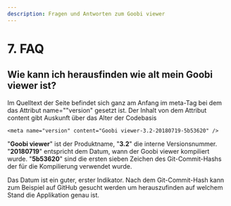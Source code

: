 ```yaml
---
description: Fragen und Antworten zum Goobi viewer
---
```


# 7. FAQ

## Wie kann ich herausfinden wie alt mein Goobi viewer ist?

Im Quelltext der Seite befindet sich ganz am Anfang im meta-Tag bei dem das Attribut name=""version" gesetzt ist. Der Inhalt von dem Attribut content gibt Auskunft über das Alter der Codebasis

```markup
<meta name="version" content="Goobi viewer-3.2-20180719-5b53620" />
```

"**Goobi viewer**" ist der Produktname, "**3.2**" die interne Versionsnummer. "**20180719**" entspricht dem Datum, wann der Goobi viewer kompiliert wurde. "**5b53620**" sind die ersten sieben Zeichen des Git-Commit-Hashs der für die Kompilierung verwendet wurde. 

Das Datum ist ein guter, erster Indikator. Nach dem Git-Commit-Hash kann zum Beispiel auf GitHub gesucht werden um herauszufinden auf welchem Stand die Applikation genau ist. 





